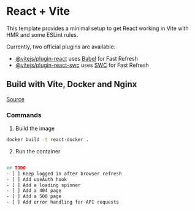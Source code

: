 # React + Vite

This template provides a minimal setup to get React working in Vite with HMR and some ESLint rules.

Currently, two official plugins are available:

- [@vitejs/plugin-react](https://github.com/vitejs/vite-plugin-react/blob/main/packages/plugin-react/README.md) uses [Babel](https://babeljs.io/) for Fast Refresh
- [@vitejs/plugin-react-swc](https://github.com/vitejs/vite-plugin-react-swc) uses [SWC](https://swc.rs/) for Fast Refresh
## Build with Vite, Docker and Nginx
[Source](https://tiangolo.medium.com/react-in-docker-with-nginx-built-with-multi-stage-docker-builds-including-testing-8cc49d6ec305)

### Commands
1. Build the image
```bash
docker build -t react-docker .
```
2. Run the container
```bash

## TODO
- [ ] Keep logged in after browser refresh
- [ ] Add useAuth hook 
- [ ] Add a loading spinner
- [ ] Add a 404 page
- [ ] Add a 500 page
- [ ] Add error handling for API requests

